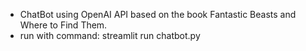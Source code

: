 - ChatBot using OpenAI API based on the book Fantastic Beasts and Where to Find Them.
- run with command: streamlit run chatbot.py
